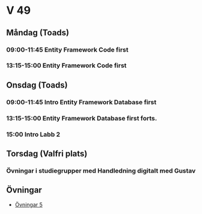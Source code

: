# V 49

## Måndag (Toads)
### 09:00-11:45 Entity Framework Code first
### 13:15-15:00 Entity Framework Code first
## Onsdag (Toads)
### 09:00-11:45 Intro Entity Framework Database first
### 13:15-15:00 Entity Framework Database first forts.
### 15:00 Intro Labb 2
## Torsdag (Valfri plats)
### Övningar i studiegrupper med Handledning digitalt med Gustav

## Övningar
* [Övningar 5](%C3%96vningar5.md)